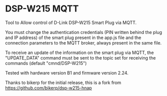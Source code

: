 # DSP-W215 MQTT 
Tool to Allow control of D-Link DSP-W215 Smart Plug via MQTT.

You must change the authentication credentials (PIN written behind the plug and IP address) of the smart plug present in the app.js file and the connection parameters to the MQTT broker, always present in the same file.

To receive an update of the information on the smart plug via MQTT, the "UPDATE_DATA" command must be sent to the topic set for receiving the commands (default "cmnd/DSP-W215")

Tested with hardware version B1 and firmware version 2.24.



Thanks to bikerp for the initial release, this is a fork from https://github.com/bikerp/dsp-w215-hnap
